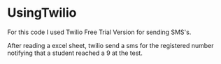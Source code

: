# UsingTwilio
For this code I used Twilio Free Trial Version for sending SMS's.

After reading a excel sheet, twilio send a sms for the registered number notifying that a student reached a 9 at the test.

